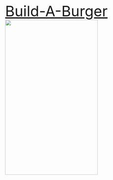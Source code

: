 <div>
<a style="font-size:47px" href="http://build-a-burger.s3-website.us-east-2.amazonaws.com/index.html">Build-A-Burger
</a>
<img src="https://farm3.staticflickr.com/2189/1809766325_f7e23e7b8f_b.jpg" align="left" height="500" width="300">
</div>
